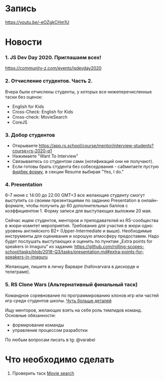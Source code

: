 # Запись
https://youtu.be/-eOZgkCHm1U

# Новости
### 1. JS Dev Day 2020. Приглашаем всех! 
https://community-z.com/events/jsdevday2020

### 2. Отчисление студентов. Часть 2.
Вчера были отчислены студенты, у которых все нижеперечисленные таски без оценок:
- English for Kids
- Cross-Check: English for Kids
- Cross-check: MovieSearch
- CoreJS

### 3. Добор студентов
  - Открываете https://app.rs.school/course/mentor/interview-students?course=rs-2020-q1
  - Нажимаете "Want To Interview"
  - Связываетесь со студентом сами (нотификаций они не получают). 
  - Если готовы брать студента без собеседования - сабмитаете пустую [фидбек форму](https://app.rs.school/course/mentor/interview-technical-screening?course=rs-2020-q1), в секции Resume выбирая "Yes, I do."

### 4. Presentation
6–7 июня с 14:00 до 22:00 GMT+3 все желающие студенту смогут выступить со своими презентациями по заданию Presentation в онлайн-формате, чтобы получить до 60 дополнительных баллов с коэффициентом 1. Форму записи для выступающих выложим 20 мая.

Сейчас ищем студентов, менторов и преподавателей из RS-сообщества в жюри-комитет мероприятия. Требование для участия в жюри одно: уровень английского B2+ (Upper-Intermediate и выше). Необходимые инструменты для оценивания и хорошую атмосферу предоставим. Надо будет послушать выступающих и оценить по пунктам „Extra points for speakers in Imaguru“ из задания:
https://github.com/rolling-scopes-school/tasks/blob/2018-Q3/tasks/presentation.md#extra-points-for-speakers-in-imaguru

Желающие, пишите в личку Варваре (hallovarvara в дискорде и телеграме). 

### 5. RS Clone Wars (Альтернативный финальный таск)
Командное соревнование по программированию клонов игр или частей игр среди студентов школы.
[Чуть больше деталей](https://docs.google.com/forms/d/e/1FAIpQLSdTOdcJSr_iR-jUVhXoPoiYH7U2Swzr-EkG3AJXQ0Ghu_9u7Q/viewform)

Ищу менторов, желающих взять на себя роль тимлидов команд.
Основные обязанности:
- формирование команды
- управление процессом разработки

По любым вопросам писать в tg: @varabei

# Что необходимо сделать
1. Проверить таск [Movie search](https://github.com/rolling-scopes-school/tasks/blob/master/tasks/movie-search.md)
